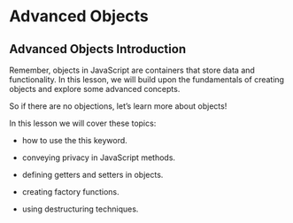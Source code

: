 # Advanced Objects

## Advanced Objects Introduction
Remember, objects in JavaScript are containers that store data and functionality. In this lesson, we will build upon the fundamentals of creating objects and explore some advanced concepts.

So if there are no objections, let’s learn more about objects!

In this lesson we will cover these topics:

- how to use the this keyword.

- conveying privacy in JavaScript methods.

- defining getters and setters in objects.

- creating factory functions.

- using destructuring techniques.
